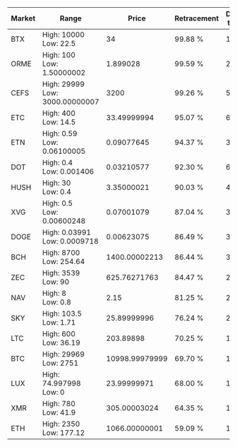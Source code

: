 | Market | Range | Price| Retracement | Doubles to 50% |
| --- | --- | --- | --- | --- |
| BTX | High: 10000<br />Low: 22.5 | 34 | 99.88 % | 147.39 |
| ORME | High: 100<br />Low: 1.50000002 | 1.899028 | 99.59 % | 26.72 |
| CEFS | High: 29999<br />Low: 3000.00000007 | 3200 | 99.26 % | 5.16 |
| ETC | High: 400<br />Low: 14.5 | 33.49999994 | 95.07 % | 6.19 |
| ETN | High: 0.59<br />Low: 0.06100005 | 0.09077645 | 94.37 % | 3.59 |
| DOT | High: 0.4<br />Low: 0.001406 | 0.03210577 | 92.30 % | 6.25 |
| HUSH | High: 30<br />Low: 0.4 | 3.35000021 | 90.03 % | 4.54 |
| XVG | High: 0.5<br />Low: 0.00600248 | 0.07001079 | 87.04 % | 3.61 |
| DOGE | High: 0.03991<br />Low: 0.0009718 | 0.00623075 | 86.49 % | 3.28 |
| BCH | High: 8700<br />Low: 254.64 | 1400.00002213 | 86.44 % | 3.20 |
| ZEC | High: 3539<br />Low: 90 | 625.76271763 | 84.47 % | 2.90 |
| NAV | High: 8<br />Low: 0.8 | 2.15 | 81.25 % | 2.05 |
| SKY | High: 103.5<br />Low: 1.71 | 25.89999996 | 76.24 % | 2.03 |
| LTC | High: 600<br />Low: 36.19 | 203.89898 | 70.25 % | 1.56 |
| BTC | High: 29969<br />Low: 2751 | 10998.99979999 | 69.70 % | 1.49 |
| LUX | High: 74.997998<br />Low: 0 | 23.99999971 | 68.00 % | 1.56 |
| XMR | High: 780<br />Low: 41.9 | 305.00003024 | 64.35 % | 1.35 |
| ETH | High: 2350<br />Low: 177.12 | 1066.00000001 | 59.09 % | 1.19 |
